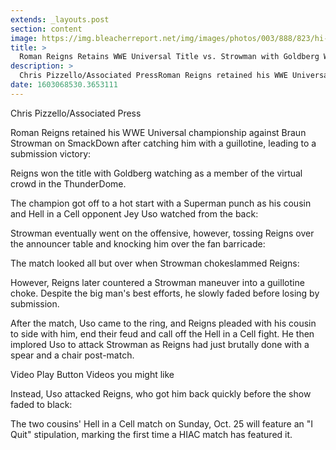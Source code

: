 ```yaml
--- 
extends: _layouts.post 
section: content 
image: https://img.bleacherreport.net/img/images/photos/003/888/823/hi-res-f2ddd5a3b36f06ed4a49460b4de62b7b_crop_exact.jpg?w=1200&h=1200&q=75 
title: > 
  Roman Reigns Retains WWE Universal Title vs. Strowman with Goldberg Watching 
description: > 
  Chris Pizzello/Associated PressRoman Reigns retained his WWE Universal championship against Braun Strowman on SmackDown after catching him with a guillotine, leading to a submission victory:Reigns won the title with Goldberg watching as a member of the virtual crowd in the ThunderDome.Despite the big man's best efforts, he slowly faded before losing by submission.After the match, Uso came to the ring, and Reigns pleaded with his cousin to side with him, end their feud and call off the Hell in a Cell fight.He then implored Uso to attack Strowman as Reigns had just brutally done with a spear and a chair post-match.Video Play Button Videos you might likeInstead, Uso attacked Reigns, who got him back quickly before the show faded to black:The two cousins' Hell in a Cell match on Sunday, Oct. 25 will feature an "I Quit" stipulation, marking the first time a HIAC match has featured it. 
date: 1603068530.3653111 
--- 
```

Chris Pizzello/Associated Press

Roman Reigns retained his WWE Universal championship against Braun Strowman on SmackDown after catching him with a guillotine, leading to a submission victory:

Reigns won the title with Goldberg watching as a member of the virtual crowd in the ThunderDome.

The champion got off to a hot start with a Superman punch as his cousin and Hell in a Cell opponent Jey Uso watched from the back:

Strowman eventually went on the offensive, however, tossing Reigns over the announcer table and knocking him over the fan barricade:

The match looked all but over when Strowman chokeslammed Reigns:

However, Reigns later countered a Strowman maneuver into a guillotine choke. Despite the big man's best efforts, he slowly faded before losing by submission.

After the match, Uso came to the ring, and Reigns pleaded with his cousin to side with him, end their feud and call off the Hell in a Cell fight. He then implored Uso to attack Strowman as Reigns had just brutally done with a spear and a chair post-match.

Video Play Button Videos you might like

Instead, Uso attacked Reigns, who got him back quickly before the show faded to black:

The two cousins' Hell in a Cell match on Sunday, Oct. 25 will feature an "I Quit" stipulation, marking the first time a HIAC match has featured it.